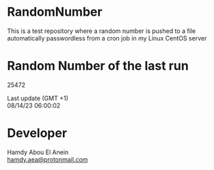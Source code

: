 # RandomNumber    
This is a test repository where a random number is pushed to a file automatically passwordless from a cron job in my Linux CentOS server    
# Random Number of the last run   
25472
      
Last update (GMT +1)    
08/14/23 06:00:02
# Developer    
Hamdy Abou El Anein   
hamdy.aea@protonmail.com
